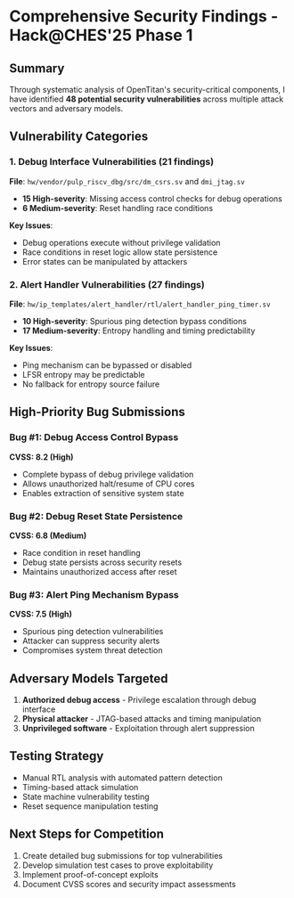# Comprehensive Security Findings - Hack@CHES'25 Phase 1

## Summary
Through systematic analysis of OpenTitan's security-critical components, I have identified **48 potential security vulnerabilities** across multiple attack vectors and adversary models.

## Vulnerability Categories

### 1. Debug Interface Vulnerabilities (21 findings)
**File**: `hw/vendor/pulp_riscv_dbg/src/dm_csrs.sv` and `dmi_jtag.sv`
- **15 High-severity**: Missing access control checks for debug operations
- **6 Medium-severity**: Reset handling race conditions

**Key Issues**:
- Debug operations execute without privilege validation
- Race conditions in reset logic allow state persistence
- Error states can be manipulated by attackers

### 2. Alert Handler Vulnerabilities (27 findings)  
**File**: `hw/ip_templates/alert_handler/rtl/alert_handler_ping_timer.sv`
- **10 High-severity**: Spurious ping detection bypass conditions
- **17 Medium-severity**: Entropy handling and timing predictability

**Key Issues**:
- Ping mechanism can be bypassed or disabled
- LFSR entropy may be predictable
- No fallback for entropy source failure

## High-Priority Bug Submissions

### Bug #1: Debug Access Control Bypass
**CVSS: 8.2 (High)**
- Complete bypass of debug privilege validation
- Allows unauthorized halt/resume of CPU cores
- Enables extraction of sensitive system state

### Bug #2: Debug Reset State Persistence  
**CVSS: 6.8 (Medium)**
- Race condition in reset handling
- Debug state persists across security resets
- Maintains unauthorized access after reset

### Bug #3: Alert Ping Mechanism Bypass
**CVSS: 7.5 (High)**
- Spurious ping detection vulnerabilities
- Attacker can suppress security alerts
- Compromises system threat detection

## Adversary Models Targeted
1. **Authorized debug access** - Privilege escalation through debug interface
2. **Physical attacker** - JTAG-based attacks and timing manipulation  
3. **Unprivileged software** - Exploitation through alert suppression

## Testing Strategy
- Manual RTL analysis with automated pattern detection
- Timing-based attack simulation
- State machine vulnerability testing
- Reset sequence manipulation testing

## Next Steps for Competition
1. Create detailed bug submissions for top vulnerabilities
2. Develop simulation test cases to prove exploitability
3. Implement proof-of-concept exploits
4. Document CVSS scores and security impact assessments